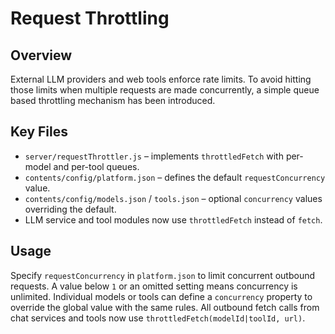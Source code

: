 # Request Throttling

## Overview
External LLM providers and web tools enforce rate limits. To avoid hitting those limits when multiple requests are made concurrently, a simple queue based throttling mechanism has been introduced.

## Key Files
- `server/requestThrottler.js` – implements `throttledFetch` with per-model and per-tool queues.
- `contents/config/platform.json` – defines the default `requestConcurrency` value.
- `contents/config/models.json` / `tools.json` – optional `concurrency` values overriding the default.
- LLM service and tool modules now use `throttledFetch` instead of `fetch`.

## Usage
Specify `requestConcurrency` in `platform.json` to limit concurrent outbound requests. A value below `1` or an omitted setting means concurrency is unlimited. Individual models or tools can define a `concurrency` property to override the global value with the same rules. All outbound fetch calls from chat services and tools now use `throttledFetch(modelId|toolId, url)`.
